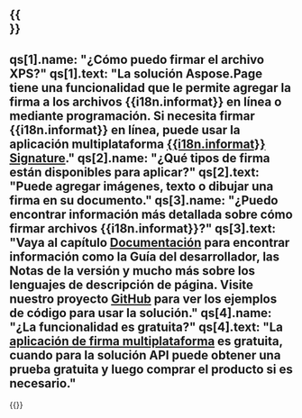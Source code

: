 ﻿---
meta: true
translation: true
deploy: false
---

{{<section faqchild>}}
---
qs[1].name: "¿Cómo puedo firmar el archivo XPS?"
qs[1].text: "La solución Aspose.Page tiene una funcionalidad que le permite agregar la firma a los archivos {{i18n.informat}} en línea o mediante programación. Si necesita firmar {{i18n.informat}} en línea, puede usar la aplicación multiplataforma [{{i18n.informat}} Signature](https://products.aspose.app/page/signature)."
qs[2].name: "¿Qué tipos de firma están disponibles para aplicar?"
qs[2].text: "Puede agregar imágenes, texto o dibujar una firma en su documento."
qs[3].name: "¿Puedo encontrar información más detallada sobre cómo firmar archivos {{i18n.informat}}?"
qs[3].text: "Vaya al capítulo [Documentación](https://docs.aspose.com/page/) para encontrar información como la Guía del desarrollador, las Notas de la versión y mucho más sobre los lenguajes de descripción de página. Visite nuestro proyecto [GitHub](https://github.com/aspose-page) para ver los ejemplos de código para usar la solución."
qs[4].name: "¿La funcionalidad es gratuita?"
qs[4].text: "La [aplicación de firma multiplataforma](https://products.aspose.app/page/viewer) es gratuita, cuando para la solución API puede obtener una prueba gratuita y luego comprar el producto si es necesario."
---

{{<import path="/meta/schemas.md" section="faq">}} 